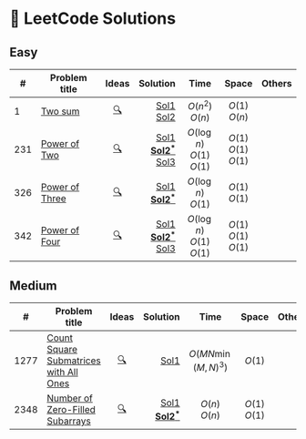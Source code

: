 # 🧠 LeetCode Solutions

## Easy

| #   | Problem title | Ideas | Solution | Time | Space | Others |
| --- | ------------- |:-----:| --------:|:----:|:-----:| ------ |
| 1   | [Two sum](https://leetcode.com/problems/two-sum)       |   [🔍](00001-two-sum/idea.md)    |     [Sol1](00001-two-sum/sol1.cpp)<br>[Sol2](00001-two-sum/sol2.cpp)    |       $O(n^2)$<br>$O(n)$        |      $O(1)$<br>$O(n)$      |        |
| 231 | [Power of Two](https://leetcode.com/problems/power-of-two)  | [🔍](00231-power-of-two/idea.md)   |   [Sol1](00231-power-of-two/sol1.cpp)<br>[**Sol2<sup>*</sup>**](00231-power-of-two/sol2.cpp)<br>[Sol3](00231-power-of-two/sol3.cpp)     |    $O(\log n)$<br>$O(1)$<br>$O(1)$ | $O(1)$<br>$O(1)$<br>$O(1)$ |        |
| 326 | [Power of Three](https://leetcode.com/problems/power-of-three)  | [🔍](00326-power-of-three/idea.md)   |   [Sol1](00326-power-of-three/sol1.cpp)<br>[**Sol2<sup>*</sup>**](00326-power-of-three/sol2.cpp)    |    $O(\log n)$<br>$O(1)$ | $O(1)$<br>$O(1)$ |        |
| 342 | [Power of Four](https://leetcode.com/problems/power-of-four)  | [🔍](00342-power-of-four/idea.md)      |   [Sol1](00342-power-of-four/sol1.cpp)<br>[**Sol2<sup>*</sup>**](00342-power-of-four/sol2.cpp)<br>[Sol3](00342-power-of-four/sol3.cpp)     |    $O(\log n)$<br>$O(1)$<br>$O(1)$ | $O(1)$<br>$O(1)$<br>$O(1)$ |        |




## Medium

| #   | Problem title | Ideas | Solution | Time | Space | Others |
| --- | ------------- |:-----:| --------:|:----:|:-----:| ------ |
| 1277| [Count Square Submatrices with All Ones](https://leetcode.com/problems/count-square-submatrices-with-all-ones)       |   [🔍](01277-count-square-submatrices-with-all-ones/idea.md)    |    [Sol1](01277-count-square-submatrices-with-all-ones/sol1.cpp)     |       $O(MN\min(M,N)^3)$        |      $O(1)$      |        |
| 2348| [Number of Zero-Filled Subarrays](https://leetcode.com/problems/number-of-zero-filled-subarrays)       |   [🔍](02348-number-of-zero-filled-subarrays/idea.md)    |    [Sol1](02348-number-of-zero-filled-subarrays/sol1.cpp)<br>[**Sol2<sup>*</sup>**](02348-number-of-zero-filled-subarrays/sol2.cpp)     |       $O(n)$<br>$O(n)$        |      $O(1)$<br>$O(1)$      |        |


